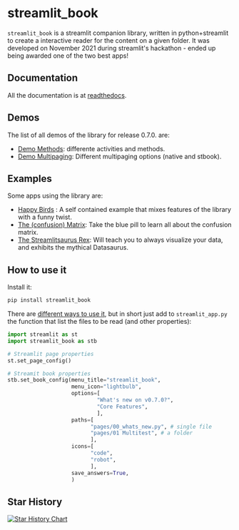 # streamlit_book

`streamlit_book` is a streamlit companion library, written in python+streamlit to create a interactive reader for the content on a given folder. It was developed on November 2021 during streamlit's hackathon - ended up being awarded one of the two best apps!

## Documentation

All the documentation is at [readthedocs](https://streamlit-book.readthedocs.io/en/latest).

## Demos

The list of all demos of the library for release 0.7.0. are:

* [Demo Methods](https://stbook-methods.streamlit.app/): differente activities and methods. 
* [Demo Multipaging](https://stbook-multipaging.streamlit.app/): Different multipaging options (native and stbook).

## Examples 

Some apps using the library are:

* [Happy Birds](https://notangrybirds.streamlit.app/) : A self contained example that mixes features of the library with a funny twist.
* [The (confusion) Matrix](https://confusion-matrix.streamlit.app/): Take the blue pill to learn all about the confusion matrix.
* [The Streamlitsaurus Rex](https://datasaurus.streamlit.app/): Will teach you to always visualize your data, and exhibits the mythical Datasaurus.

## How to use it

Install it:

```bash
pip install streamlit_book
```

There are [different ways to use it](https://streamlit-book.readthedocs.io/en/latest/config.html), but in short just add to `streamlit_app.py` the function that list the files to be read (and other properties):

```python
import streamlit as st
import streamlit_book as stb

# Streamlit page properties
st.set_page_config()

# Streamit book properties
stb.set_book_config(menu_title="streamlit_book",
                    menu_icon="lightbulb",
                    options=[
                            "What's new on v0.7.0?",
                            "Core Features",
                            ],
                    paths=[
                          "pages/00_whats_new.py", # single file
                          "pages/01 Multitest", # a folder
                          ],
                    icons=[
                          "code",
                          "robot",
                          ],
                    save_answers=True,
                    )
```


## Star History

[![Star History Chart](https://api.star-history.com/svg?repos=sebastiandres/streamlit_book&type=Date)](https://star-history.com/#sebastiandres/streamlit_book&Date)
